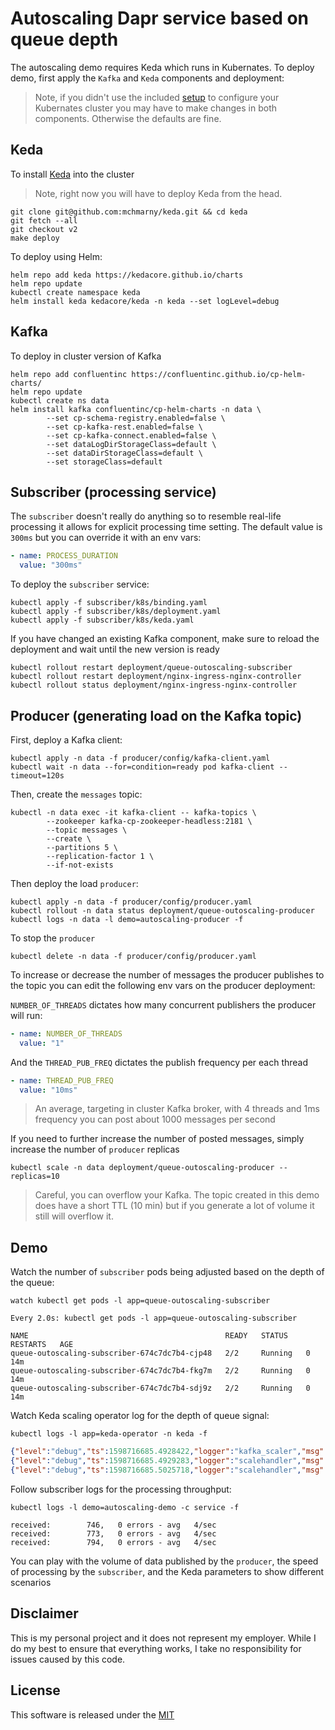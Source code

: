 # Autoscaling Dapr service based on queue depth 

The autoscaling demo requires Keda which runs in Kubernates. To deploy demo, first apply the `Kafka` and `Keda` components and deployment:

> Note, if you didn't use the included [setup](../setup) to configure your Kubernates cluster you may have to make changes in both components. Otherwise the defaults are fine. 

## Keda 

To install [Keda](https://github.com/kedacore/keda) into the cluster 

> Note, right now you will have to deploy Keda from the head. 

```shell
git clone git@github.com:mchmarny/keda.git && cd keda 
git fetch --all
git checkout v2
make deploy
```

To deploy using Helm:

```shell
helm repo add keda https://kedacore.github.io/charts
helm repo update
kubectl create namespace keda
helm install keda kedacore/keda -n keda --set logLevel=debug
```

## Kafka 

To deploy in cluster version of Kafka

```shell
helm repo add confluentinc https://confluentinc.github.io/cp-helm-charts/
helm repo update
kubectl create ns data
helm install kafka confluentinc/cp-helm-charts -n data \
		--set cp-schema-registry.enabled=false \
		--set cp-kafka-rest.enabled=false \
		--set cp-kafka-connect.enabled=false \
		--set dataLogDirStorageClass=default \
		--set dataDirStorageClass=default \
		--set storageClass=default
```

## Subscriber (processing service)

The `subscriber` doesn't really do anything so to resemble real-life processing it allows for explicit processing time setting. The default value is `300ms` but you can override it with an env vars:

```yaml
- name: PROCESS_DURATION
  value: "300ms"
```

To deploy the `subscriber` service:

```shell
kubectl apply -f subscriber/k8s/binding.yaml
kubectl apply -f subscriber/k8s/deployment.yaml
kubectl apply -f subscriber/k8s/keda.yaml
```

If you have changed an existing Kafka component, make sure to reload the deployment and wait until the new version is ready

```shell
kubectl rollout restart deployment/queue-outoscaling-subscriber
kubectl rollout restart deployment/nginx-ingress-nginx-controller
kubectl rollout status deployment/nginx-ingress-nginx-controller
```

## Producer (generating load on the Kafka topic)

First, deploy a Kafka client:

```shell
kubectl apply -n data -f producer/config/kafka-client.yaml
kubectl wait -n data --for=condition=ready pod kafka-client --timeout=120s
```

Then, create the `messages` topic: 

```shell
kubectl -n data exec -it kafka-client -- kafka-topics \
		--zookeeper kafka-cp-zookeeper-headless:2181 \
		--topic messages \
		--create \
		--partitions 5 \
		--replication-factor 1 \
		--if-not-exists
```

Then deploy the load `producer`:

```shell
kubectl apply -n data -f producer/config/producer.yaml
kubectl rollout -n data status deployment/queue-outoscaling-producer
kubectl logs -n data -l demo=autoscaling-producer -f
```

To stop the `producer`

```shell
kubectl delete -n data -f producer/config/producer.yaml
```

To increase or decrease the number of messages the producer publishes to the topic you can edit the following env vars on the producer deployment: 

`NUMBER_OF_THREADS` dictates how many concurrent publishers the producer will run:

```yaml
- name: NUMBER_OF_THREADS
  value: "1"
```

And the `THREAD_PUB_FREQ` dictates the publish frequency per each thread

```yaml
- name: THREAD_PUB_FREQ
  value: "10ms"
```

> An average, targeting in cluster Kafka broker, with 4 threads and 1ms frequency you can post about 1000 messages per second

If you need to further increase the number of posted messages, simply increase the number of `producer` replicas 

```shell
kubectl scale -n data deployment/queue-outoscaling-producer --replicas=10 
```

> Careful, you can overflow your Kafka. The topic created in this demo does have a short TTL (10 min) but if you generate a lot of volume it still will overflow it.


## Demo 

Watch the number of `subscriber` pods being adjusted based on the depth of the queue:

```shell
watch kubectl get pods -l app=queue-outoscaling-subscriber
```

```shell
Every 2.0s: kubectl get pods -l app=queue-outoscaling-subscriber

NAME                                            READY   STATUS    RESTARTS   AGE
queue-outoscaling-subscriber-674c7dc7b4-cjp48   2/2     Running   0          14m
queue-outoscaling-subscriber-674c7dc7b4-fkg7m   2/2     Running   0          14m
queue-outoscaling-subscriber-674c7dc7b4-sdj9z   2/2     Running   0          14m
```

Watch Keda scaling operator log for the depth of queue signal:

```shell
kubectl logs -l app=keda-operator -n keda -f
```

```json
{"level":"debug","ts":1598716685.4928422,"logger":"kafka_scaler","msg":"Group autoscaling has a lag of 2 for topic messages and partition 0\n"}
{"level":"debug","ts":1598716685.4929283,"logger":"scalehandler","msg":"Scaler for scaledObject is active","ScaledObject.Namespace":"default","ScaledObject.Name":"queue-outoscaling-scaler","ScaledObject.ScaleType":"deployment","Scaler":{}}
{"level":"debug","ts":1598716685.5025718,"logger":"scalehandler","msg":"ScaledObject's Status was properly updated","ScaledObject.Namespace":"default","ScaledObject.Name":"queue-outoscaling-scaler","ScaledObject.ScaleType":"deployment"}
```

Follow subscriber logs for the processing throughput:

```shell
kubectl logs -l demo=autoscaling-demo -c service -f 
```

```shell
received:        746,   0 errors - avg   4/sec
received:        773,   0 errors - avg   4/sec
received:        794,   0 errors - avg   4/sec
```

You can play with the volume of data published by the `producer`, the speed of processing by the `subscriber`, and the Keda parameters to show different scenarios

## Disclaimer

This is my personal project and it does not represent my employer. While I do my best to ensure that everything works, I take no responsibility for issues caused by this code.

## License

This software is released under the [MIT](../LICENSE)
